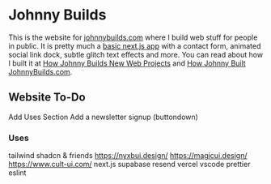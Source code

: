 # Johnny Builds

This is the website for [johnnybuilds.com](https://johnnybuilds.com) where I build web stuff for people in public. It is pretty much a [basic next.js app](https://nextjs.org/docs) with a contact form, animated social link dock, subtle glitch text effects and more. You can read about how I built it at [How Johnny Builds New Web Projects](https://medium.com/@johnnybuilds/how-johnny-builds-new-web-projects-51f32b39bc20) and [How Johnny Built JohnnyBuilds.com](https://medium.com/@johnnybuilds/how-johnny-built-johnnybuilds-com-7cbea268e8fe). 

## Website To-Do

Add Uses Section
Add a newsletter signup (buttondown)

### Uses

tailwind
shadcn & friends
https://nyxbui.design/
https://magicui.design/
https://www.cult-ui.com/
next.js
supabase
resend
vercel
vscode
prettier
eslint
